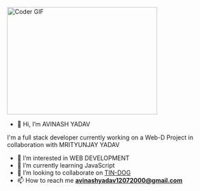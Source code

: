 
<img alt="Coder GIF" height=250 width=350 src="https://cdn.dribbble.com/users/730703/screenshots/6581243/avento.gif" />
<br>

- 👋 Hi, I’m AVINASH YADAV
<p>I'm a full stack developer currently working on a Web-D Project in collaboration with MRITYUNJAY YADAV</p>

- 👀 I’m interested in WEB DEVELOPMENT
- 🌱 I’m currently learning JavaScript
- 💞️ I’m looking to collaborate on [TIN-DOG]()
- 📫 How to reach me **avinashyadav12072000@gmail.com**

<!---
admin1207/admin1207 is a ✨ special ✨ repository because its `README.md` (this file) appears on your GitHub profile.
You can click the Preview link to take a look at your changes.
--->
